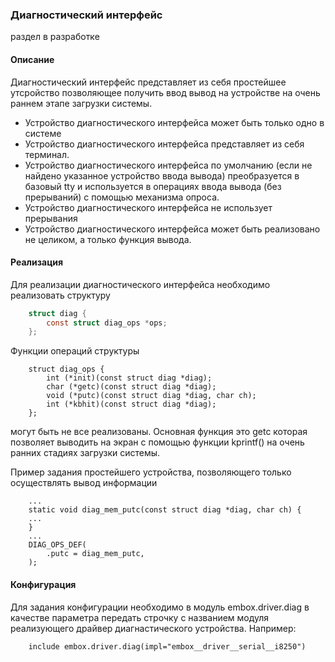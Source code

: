 
### Диагностический интерфейс
раздел в разработке

#### Описание
Диагностический интерфейс представляет из себя простейшее утсройство позволяющее получить ввод вывод на устройстве на очень раннем этапе загрузки системы.

* Устройство диагностического интерфейса может быть только одно в системе
* Устройство диагностического интерфейса представляет из себя терминал.
* Устройство диагностического интерфейса по умолчанию (если не найдено указанное устройство ввода вывода) преобразуется в базовый tty и используется в операциях ввода вывода (без прерываний) с помощью механизма опроса.
* Устройство диагностического интерфейса не использует прерывания
* Устройство диагностического интерфейса может быть реализовано не целиком, а только функция вывода.

#### Реализация
Для реализации диагностического интерфейса необходимо реализовать структуру 
```C
    struct diag {
    	const struct diag_ops *ops;
    };
```
Функции операций структуры
```
    struct diag_ops {
    	int (*init)(const struct diag *diag);
    	char (*getc)(const struct diag *diag);
    	void (*putc)(const struct diag *diag, char ch);
    	int (*kbhit)(const struct diag *diag);
    };
```
могут быть не все реализованы. Основная функция это getc которая позволяет выводить на экран с помощью функции kprintf() на очень ранних стадиях загрузки системы.

Пример задания простейшего устройства, позволяющего только осуществлять вывод информации
```
    ...
    static void diag_mem_putc(const struct diag *diag, char ch) {
    ...
    }
    ...
    DIAG_OPS_DEF(
    	.putc = diag_mem_putc,
    );
```

#### Конфигурация
Для задания конфигурации необходимо в модуль embox.driver.diag в качестве параметра передать строчку с названием модуля реализующего драйвер диагнастического устройства. Например:
```
    include embox.driver.diag(impl="embox__driver__serial__i8250")
```

